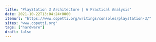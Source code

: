 ```yaml
---
title: "PlayStation 3 Architecture | A Practical Analysis"
date: 2021-10-22T13:04:24+0000
itemurl: "https://www.copetti.org/writings/consoles/playstation-3/"
sites: "www.copetti.org"
tags: ["hardware"]
draft: false
---
```

